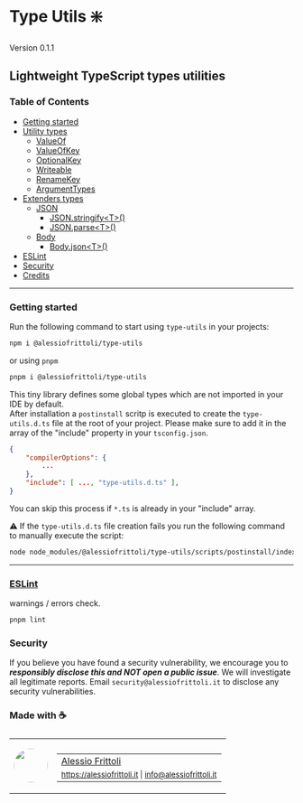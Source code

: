 # Type Utils ❇️

Version 0.1.1

## Lightweight TypeScript types utilities

### Table of Contents

- [Getting started](#gettingstarted)
- [Utility types](https://github.com/alessiofrittoli/type-utils/blob/master/docs/utils/README.md)
	- [ValueOf](https://github.com/alessiofrittoli/type-utils/blob/master/docs/utils/README.md#valueof)
	- [ValueOfKey](https://github.com/alessiofrittoli/type-utils/blob/master/docs/utils/README.md#valueofkey)
	- [OptionalKey](https://github.com/alessiofrittoli/type-utils/blob/master/docs/utils/README.md#optionalkey)
	- [Writeable](https://github.com/alessiofrittoli/type-utils/blob/master/docs/utils/README.md#writeable)
	- [RenameKey](https://github.com/alessiofrittoli/type-utils/blob/master/docs/utils/README.md#renamekey)
	- [ArgumentTypes](https://github.com/alessiofrittoli/type-utils/blob/master/docs/utils/README.md#argumenttypes)
- [Extenders types](https://github.com/alessiofrittoli/type-utils/blob/master/docs/extenders/README.md)
	- [JSON](https://github.com/alessiofrittoli/type-utils/blob/master/docs/extenders/README.md#json)
		- [JSON.stringify\<T\>()](https://github.com/alessiofrittoli/type-utils/blob/master/docs/extenders/README.md#jsonstringifyt)
		- [JSON.parse\<T\>()](https://github.com/alessiofrittoli/type-utils/blob/master/docs/extenders/README.md#jsonparset)
	- [Body](https://github.com/alessiofrittoli/type-utils/blob/master/docs/extenders/README.md#body)
		- [Body.json\<T\>()](https://github.com/alessiofrittoli/type-utils/blob/master/docs/extenders/README.md#bodyjsont)
- [ESLint](#eslint)
- [Security](#security)
- [Credits](#made-with-)

---

### Getting started

Run the following command to start using `type-utils` in your projects:

```bash
npm i @alessiofrittoli/type-utils
```

or using `pnpm`

```bash
pnpm i @alessiofrittoli/type-utils
```

This tiny library defines some global types which are not imported in your IDE by default.\
After installation a `postinstall` scritp is executed to create the `type-utils.d.ts` file at the root of your project.
Please make sure to add it in the array of the "include" property in your `tsconfig.json`.

```json
{
	"compilerOptions": {
		...
	},
	"include": [ ..., "type-utils.d.ts" ],
}
```

You can skip this process if `*.ts` is already in your "include" array.

⚠️ If the `type-utils.d.ts` file creation fails you run the following command to manually execute the script:

```bash
node node_modules/@alessiofrittoli/type-utils/scripts/postinstall/index.js
```

---

### [ESLint](https://www.npmjs.com/package/eslint)

warnings / errors check.

```bash
pnpm lint
```

### Security

If you believe you have found a security vulnerability, we encourage you to **_responsibly disclose this and NOT open a public issue_**. We will investigate all legitimate reports. Email `security@alessiofrittoli.it` to disclose any security vulnerabilities.

### Made with ☕

<table style='display:flex;gap:20px;'>
	<tbody>
		<tr>
			<td>
				<img src='https://avatars.githubusercontent.com/u/35973186' style='width:60px;border-radius:50%;object-fit:contain;'>
			</td>
			<td>
				<table style='display:flex;gap:2px;flex-direction:column;'>
					<tbody>
						<tr>
							<td>
								<a href='https://github.com/alessiofrittoli' target='_blank' rel='noopener'>Alessio Frittoli</a>
							</td>
						</tr>
						<tr>
							<td>
								<small>
									<a href='https://alessiofrittoli.it' target='_blank' rel='noopener'>https://alessiofrittoli.it</a> |
									<a href='mailto:info@alessiofrittoli.it' target='_blank' rel='noopener'>info@alessiofrittoli.it</a>
								</small>
							</td>
						</tr>
					</tbody>
				</table>
			</td>
		</tr>
	</tbody>
</table>